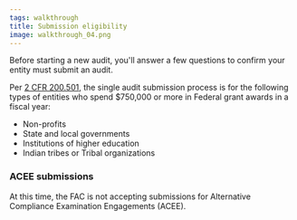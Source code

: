 ```yaml
---
tags: walkthrough
title: Submission eligibility
image: walkthrough_04.png
---
```


Before starting a new audit, you'll answer a few questions to confirm your entity must submit an audit.

Per [2 CFR 200.501](https://www.ecfr.gov/current/title-2/section-200.501), the single audit submission process is for the following types of entities who spend $750,000 or more in Federal grant awards in a fiscal year:
* Non-profits
* State and local governments
* Institutions of higher education
* Indian tribes or Tribal organizations

### ACEE submissions

At this time, the FAC is not accepting submissions for Alternative Compliance Examination Engagements (ACEE).